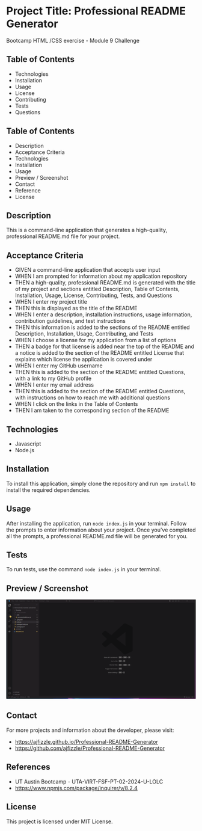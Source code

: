 # Project Title: Professional README Generator
Bootcamp HTML /CSS exercise - Module 9 Challenge


## Table of Contents

- Technologies
- Installation
- Usage
- License
- Contributing
- Tests
- Questions

## Table of Contents
- Description
- Acceptance Criteria
- Technologies
- Installation
- Usage
- Preview / Screenshot
- Contact
- Reference
- License

## Description
This is a command-line application that generates a high-quality, professional README.md file for your project.


## Acceptance Criteria
- GIVEN a command-line application that accepts user input
- WHEN I am prompted for information about my application repository
- THEN a high-quality, professional README.md is generated with the title of my project and sections entitled Description, Table of Contents, Installation, Usage, License, Contributing, Tests, and Questions
- WHEN I enter my project title
- THEN this is displayed as the title of the README
- WHEN I enter a description, installation instructions, usage information, contribution guidelines, and test instructions
- THEN this information is added to the sections of the README entitled Description, Installation, Usage, Contributing, and Tests
- WHEN I choose a license for my application from a list of options
- THEN a badge for that license is added near the top of the README and a notice is added to the section of the README entitled License that explains which license the application is covered under
- WHEN I enter my GitHub username
- THEN this is added to the section of the README entitled Questions, with a link to my GitHub profile
- WHEN I enter my email address
- THEN this is added to the section of the README entitled Questions, with instructions on how to reach me with additional questions
- WHEN I click on the links in the Table of Contents
- THEN I am taken to the corresponding section of the README

## Technologies
- Javascript
- Node.js


## Installation
To install this application, simply clone the repository and run `npm install` to install the required dependencies.

## Usage
After installing the application, run `node index.js` in your terminal. Follow the prompts to enter information about your project. Once you've completed all the prompts, a professional README.md file will be generated for you.


## Tests
To run tests, use the command `node index.js` in your terminal.

## Preview / Screenshot
![alt text](Professional-README-Generator.gif)

## Contact
For more projects and information about the developer, please visit:
 - https://ajfizzle.github.io/Professional-README-Generator
 - https://github.com/ajfizzle/Professional-README-Generator

## References
- UT Austin Bootcamp - UTA-VIRT-FSF-PT-02-2024-U-LOLC
- https://www.npmjs.com/package/inquirer/v/8.2.4

## License
This project is licensed under MIT License.



